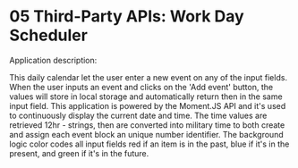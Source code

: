 # 05 Third-Party APIs: Work Day Scheduler

Application description:

This daily calendar let the user enter a new event on any of the input fields. When the user inputs an event and clicks on the 'Add event' button, the values will store in local storage and automatically return then in the same input field. This application is powered by the Moment.JS API and it's used to continuously display the current date and time. The time values are retrieved 12hr - strings, then are converted into military time to both create and assign each event block an unique number identifier. The background logic color codes all input fields red if an item is in the past, blue if it's in the present, and green if it's in the future.

